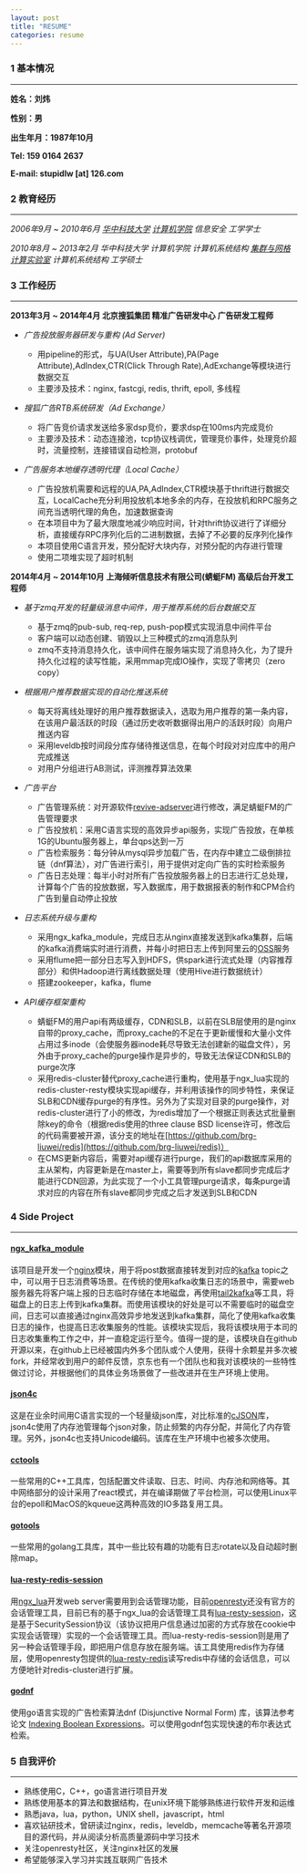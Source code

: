 ```yaml
---
layout: post
title: "RESUME"
categories: resume
---
```


### 1 基本情况
---
**姓名：刘炜**

**性别：男**

**出生年月：1987年10月**

**Tel: 159 0164 2637**

**E-mail: stupidlw [at] 126.com**

### 2 教育经历
---

*2006年9月 ~ 2010年6月 [华中科技大学](http://www.hust.edu.cn) [计算机学院](http://cs.hust.edu.cn/) 信息安全 工学学士*

*2010年8月 ~ 2013年2月 华中科技大学 计算机学院 计算机系统结构 [集群与网格计算实验室](http://grid.hust.edu.cn/) 计算机系统结构 工学硕士*

### 3 工作经历
---

**2013年3月 ~ 2014年4月 北京搜狐集团 精准广告研发中心 广告研发工程师**

* _广告投放服务器研发与重构 (Ad Server)_
  * 用pipeline的形式，与UA(User Attribute),PA(Page Attribute),AdIndex,CTR(Click Through Rate),AdExchange等模块进行数据交互
  * 主要涉及技术：nginx, fastcgi, redis, thrift, epoll, 多线程

* _搜狐广告RTB系统研发（Ad Exchange）_
  * 将广告竞价请求发送给多家dsp竞价，要求dsp在100ms内完成竞价
  * 主要涉及技术：动态连接池，tcp协议栈调优，管理竞价事件，处理竞价超时，流量控制，连接错误自动检测，protobuf

* _广告服务本地缓存透明代理（Local Cache）_
  * 广告投放机需要和远程的UA,PA,AdIndex,CTR模块基于thrift进行数据交互，LocalCache充分利用投放机本地多余的内存，在投放机和RPC服务之间充当透明代理的角色，加速数据查询
  * 在本项目中为了最大限度地减少响应时间，针对thrift协议进行了详细分析，直接缓存RPC序列化后的二进制数据，去掉了不必要的反序列化操作
  * 本项目使用C语言开发，预分配好大块内存，对预分配的内存进行管理
  * 使用二项堆实现了超时机制

**2014年4月 ~ 2014年10月 上海倾听信息技术有限公司(蜻蜓FM) 高级后台开发工程师**

* _基于zmq开发的轻量级消息中间件，用于推荐系统的后台数据交互_
  * 基于zmq的pub-sub, req-rep, push-pop模式实现消息中间件平台
  * 客户端可以动态创建、销毁以上三种模式的zmq消息队列
  * zmq不支持消息持久化，该中间件在服务端实现了消息持久化，为了提升持久化过程的读写性能，采用mmap完成IO操作，实现了零拷贝（zero copy）

* _根据用户推荐数据实现的自动化推送系统_
  * 每天将离线处理好的用户推荐数据读入，选取为用户推荐的第一条内容，在该用户最活跃的时段（通过历史收听数据得出用户的活跃时段）向用户推送内容
  * 采用leveldb按时间段分库存储待推送信息，在每个时段对对应库中的用户完成推送
  * 对用户分组进行AB测试，评测推荐算法效果

* _广告平台_
  * 广告管理系统：对开源软件[revive-adserver](http://www.revive-adserver.com/)进行修改，满足蜻蜓FM的广告管理要求
  * 广告投放机：采用C语言实现的高效异步api服务，实现广告投放，在单核1G的Ubuntu服务器上，单台qps达到一万
  * 广告检索服务：每分钟从mysql异步加载广告，在内存中建立二级倒排拉链（dnf算法），对广告进行索引，用于提供对定向广告的实时检索服务
  * 广告日志处理：每半小时对所有广告投放服务器上的日志进行汇总处理，计算每个广告的投放数据，写入数据库，用于数据报表的制作和CPM合约广告到量自动停止投放

* _日志系统升级与重构_
  * 采用ngx_kafka_module，完成日志从nginx直接发送到kafka集群，后端的kafka消费端实时进行消费，并每小时把日志上传到阿里云的[OSS](http://www.aliyun.com/product/oss/)服务
  * 采用flume把一部分日志写入到HDFS，供spark进行流式处理（内容推荐部分）和供Hadoop进行离线数据处理（使用Hive进行数据统计）
  * 搭建zookeeper，kafka，flume

* _API缓存框架重构_
  * 蜻蜓FM的用户api有两级缓存，CDN和SLB，以前在SLB层使用的是nginx自带的proxy_cache，而proxy_cache的不足在于更新缓慢和大量小文件占用过多inode（会使服务器inode耗尽导致无法创建新的磁盘文件），另外由于proxy_cache的purge操作是异步的，导致无法保证CDN和SLB的purge次序
  * 采用redis-cluster替代proxy_cache进行重构，使用基于ngx_lua实现的redis-cluster-resty模块实现api缓存，并利用该操作的同步特性，来保证SLB和CDN缓存purge的有序性。另外为了实现对目录的purge操作，对redis-cluster进行了小的修改，为redis增加了一个根据正则表达式批量删除key的命令（根据redis使用的three clause BSD license许可，修改后的代码需要被开源，该分支的地址在[https://github.com/brg-liuwei/redis](https://github.com/brg-liuwei/redis)）
  * 在CMS更新内容后，需要对api缓存进行purge，我们的api数据库采用的主从架构，内容更新是在master上，需要等到所有slave都同步完成后才能进行CDN回源，为此实现了一个小工具管理purge请求，每条purge请求对应的内容在所有slave都同步完成之后才发送到SLB和CDN

### 4 Side Project
---

#### [ngx_kafka_module](https://github.com/brg-liuwei/ngx_kafka_module)

该项目是开发一个[nginx](http://nginx.org/)模块，用于将post数据直接转发到对应的[kafka](http://kafka.apache.org/) topic之中，可以用于日志消费等场景。在传统的使用kafka收集日志的场景中，需要web服务器先将客户端上报的日志临时存储在本地磁盘，再使用[tail2kafka](https://github.com/harelba/tail2kafka)等工具，将磁盘上的日志上传到kafka集群。而使用该模块的好处是可以不需要临时的磁盘空间，日志可以直接通过nginx高效异步地发送到kafka集群，简化了使用kafka收集日志的操作，也提高日志收集服务的性能。该模块实现后，我将该模块用于本司的日志收集重构工作之中，并一直稳定运行至今。值得一提的是，该模块自在github开源以来，在github上已经被国内外多个团队或个人使用，获得十余颗星并多次被fork，并经常收到用户的邮件反馈，京东也有一个团队也和我对该模块的一些特性做过讨论，并根据他们的具体业务场景做了一些改进并在生产环境上使用。

#### [json4c](https://github.com/brg-liuwei/json4c)

这是在业余时间用C语言实现的一个轻量级json库，对比标准的[cJSON](http://cjson.sourceforge.net/)库，json4c使用了内存池管理每个json对象，防止频繁的内存分配，并简化了内存管理。另外，json4c也支持Unicode编码。该库在生产环境中也被多次使用。

#### [cctools](https://github.com/brg-liuwei/cctools)

一些常用的C++工具库，包括配置文件读取、日志、时间、内存池和网络等。其中网络部分的设计采用了react模式，并在编译期做了平台检测，可以使用Linux平台的epoll和MacOS的kqueue这两种高效的IO多路复用工具。

#### [gotools](https://github.com/brg-liuwei/gotools)

一些常用的golang工具库，其中一些比较有趣的功能有日志rotate以及自动超时删除map。

#### [lua-resty-redis-session](https://github.com/brg-liuwei/lua-resty-redis-session)

用[ngx_lua](https://www.nginx.com/resources/wiki/modules/lua/)开发web server需要用到会话管理功能，目前[openresty](http://openresty.org/)还没有官方的会话管理工具，目前已有的基于ngx_lua的会话管理工具有[lua-resty-session](https://github.com/bungle/lua-resty-session)，这是基于SecuritySession协议（该协议把用户信息通过加密的方式存放在cookie中实现会话管理）实现的一个会话管理工具。而lua-resty-redis-session则是用了另一种会话管理手段，即把用户信息存放在服务端。该工具使用redis作为存储层，使用openresty包提供的[lua-resty-redis](https://github.com/openresty/lua-resty-redis)读写redis中存储的会话信息，可以方便地针对redis-cluster进行扩展。

#### [godnf](https://github.com/brg-liuwei/godnf)

使用go语言实现的广告检索算法dnf (Disjunctive Normal Form) 库，该算法参考论文 [Indexing Boolean Expressions](http://theory.stanford.edu/~sergei/papers/vldb09-indexing.pdf)。可以使用godnf包实现快速的布尔表达式检索。

### 5 自我评价
---

* 熟练使用C，C++，go语言进行项目开发
* 熟练使用基本的算法和数据结构，在unix环境下能够熟练进行软件开发和运维
* 熟悉java，lua，python，UNIX shell，javascript，html
* 喜欢钻研技术，曾研读过nginx，redis，leveldb，memcache等著名开源项目的源代码，并从阅读分析高质量源码中学习技术
* 关注openresty社区，关注nginx社区的发展
* 希望能够深入学习并实践互联网广告技术